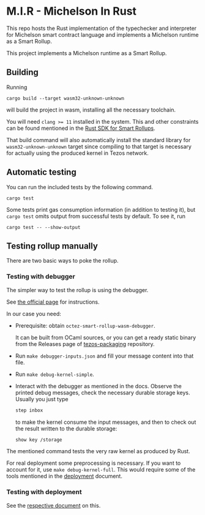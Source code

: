 # M.I.R - Michelson In Rust

This repo hosts the Rust implementation of the typechecker and interpreter for
Michelson smart contract language and implements a Michelson runtime as a
Smart Rollup.

This project implements a Michelson runtime as a Smart Rollup.

## Building

Running

```
cargo build --target wasm32-unknown-unknown
```

will build the project in wasm, installing all the necessary toolchain.

You will need `clang >= 11` installed in the system. This and other constraints
can be found mentioned in the
[Rust SDK for Smart Rollups](https://docs.rs/tezos-smart-rollup/latest/tezos_smart_rollup/).

That build command will also automatically install the standard library for
`wasm32-unknown-unknown` target since compiling to that target is necessary for
actually using the produced kernel in Tezos network.

## Automatic testing

You can run the included tests by the following command.

`cargo test`

Some tests print gas consumption information (in addition to testing it), but `cargo test` omits output from successful tests by default. To see it, run

`cargo test -- --show-output`

## Testing rollup manually

There are two basic ways to poke the rollup.

### Testing with debugger

The simpler way to test the rollup is using the debugger.

See [the official page](https://tezos.gitlab.io/shell/smart_rollup_node.html#testing-your-kernel) for instructions.

In our case you need:
* Prerequisite: obtain `octez-smart-rollup-wasm-debugger`.

  It can be built from OCaml sources, or you can get a ready static binary from the Releases page of [tezos-packaging](https://github.com/serokell/tezos-packaging) repository.

* Run `make debugger-inputs.json` and fill your message content into that file.
* Run `make debug-kernel-simple`.
* Interact with the debugger as mentioned in the docs. Observe the printed debug
  messages, check the necessary durable storage keys. Usually you just type

  ```sh
  step inbox
  ```

  to make the kernel consume the input messages, and then to check out the
  result written to the durable storage:

  ```sh
  show key /storage
  ```

The mentioned command tests the very raw kernel as produced by Rust.

For real deployment some preprocessing is necessary. If you want to account for
it, use `make debug-kernel-full`. This would require some of the tools mentioned
in the [deployment](./docs/testing-with-deployment.md) document.

### Testing with deployment

See the [respective document](./docs/testing-with-deployment.md) on this.
